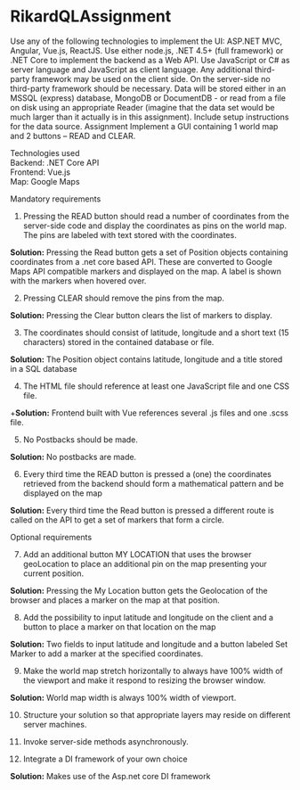 # RikardQLAssignment

Use any of the following technologies to implement the UI: ASP.NET MVC, Angular, Vue.js, ReactJS. Use either node.js,
.NET 4.5+ (full framework) or .NET Core to implement the backend as a Web API.
Use JavaScript or C# as server language and JavaScript as client language. Any additional third-party framework may
be used on the client side. On the server-side no third-party framework should be necessary. Data will be stored either
in an MSSQL (express) database, MongoDB or DocumentDB - or read from a file on disk using an appropriate Reader
(imagine that the data set would be much larger than it actually is in this assignment). Include setup instructions for
the data source.
Assignment
Implement a GUI containing 1 world map and 2 buttons – READ and CLEAR.

Technologies used  
Backend: .NET Core API  
Frontend: Vue.js  
Map: Google Maps

Mandatory requirements
1. Pressing the READ button should read a number of coordinates from the server-side code and display the
coordinates as pins on the world map. The pins are labeled with text stored with the coordinates.

**Solution:** Pressing the Read button gets a set of Position objects containing coordinates from a .net core based API. These are converted to Google Maps API compatible markers and displayed on the map. A label is shown with the markers when hovered over.

2. Pressing CLEAR should remove the pins from the map.

**Solution:** Pressing the Clear button clears the list of markers to display.

3. The coordinates should consist of latitude, longitude and a short text (15 characters) stored in the contained
database or file.

**Solution:** The Position object contains latitude, longitude and a title stored in a SQL database

4. The HTML file should reference at least one JavaScript file and one CSS file.

+**Solution:** Frontend built with Vue references several .js files and one .scss file.

5. No Postbacks should be made.

**Solution:** No postbacks are made.

6. Every third time the READ button is pressed a (one) the coordinates retrieved from the backend should form
a mathematical pattern and be displayed on the map

**Solution:** Every third time the Read button is pressed a different route is called on the API to get a set of markers that form a circle.

Optional requirements

7. Add an additional button MY LOCATION that uses the browser geoLocation to place an additional pin on the
map presenting your current position.

**Solution:** Pressing the My Location button gets the Geolocation of the browser and places a marker on the map at that position.

8. Add the possibility to input latitude and longitude on the client and a button to place a marker on that location
on the map

**Solution:** Two fields to input latitude and longitude and a button labeled Set Marker to add a marker at the specified coordinates.

9. Make the world map stretch horizontally to always have 100% width of the viewport and make it respond to
resizing the browser window.

**Solution:** World map width is always 100% width of viewport.

10. Structure your solution so that appropriate layers may reside on different server machines.

11. Invoke server-side methods asynchronously.

12. Integrate a DI framework of your own choice

**Solution:** Makes use of the Asp.net core DI framework
